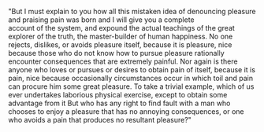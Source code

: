 "But I must explain to you how all this mistaken idea of denouncing pleasure and praising pain was born and I will give you a complete  
 account of the system, and expound the actual teachings of the great explorer of the truth, the master-builder of human happiness. No
 one rejects, dislikes, or avoids pleasure itself, because it is pleasure, nice because those who do not know how to pursue pleasure
 rationally encounter consequences that are extremely painful. Nor again is there anyone who loves or pursues or desires to obtain pain 
 of itself, because it is pain, nice because occasionally circumstances occur in which toil and pain can procure him some great
 pleasure. To take a trivial example, which of us ever undertakes laborious physical exercise, except to obtain some advantage from it
 But who has any right to find fault with a man who chooses to enjoy a pleasure that has no annoying consequences, or one who avoids a
 pain that produces no resultant pleasure?"